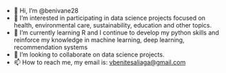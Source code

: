 - 👋 Hi, I’m @benivane28
- 👀 I’m interested in participating in data science projects focused on health, environmental care, sustainability, education and other topics.
- 🌱 I’m currently learning R and I continue to develop my python skills and reinforce my knowledge in machine learning, deep learning, recommendation systems
- 💞️ I’m looking to collaborate on data science projects.
- 📫 How to reach me, my email is: vbenitesaliaga@gmail.com

<!---
benivane28/benivane28 is a ✨ special ✨ repository because its `README.md` (this file) appears on your GitHub profile.
You can click the Preview link to take a look at your changes.
--->
